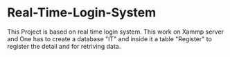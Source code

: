 # Real-Time-Login-System
This Project is based on real time login system. 
This work on Xammp server and One has to create a database "IT" and inside it a table "Register" to register the detail and for retriving data.
